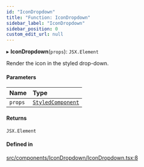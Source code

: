 ```yaml
---
id: "IconDropdown"
title: "Function: IconDropdown"
sidebar_label: "IconDropdown"
sidebar_position: 0
custom_edit_url: null
---
```


▸ **IconDropdown**(`props`): `JSX.Element`

Render the icon in the styled drop-down.

#### Parameters

| Name | Type |
| :------ | :------ |
| `props` | [`StyledComponent`](/api/types/StyledComponent.md) |

#### Returns

`JSX.Element`

#### Defined in

[src/components/IconDropdown/IconDropdown.tsx:8](https://github.com/gpbl/react-day-picker/blob/433a4d1e8/src/components/IconDropdown/IconDropdown.tsx#L8)
